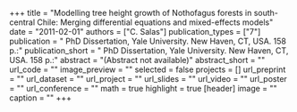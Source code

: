 +++
title = "Modelling tree height growth of Nothofagus forests in south-central Chile: Merging differential equations and mixed-effects models"
date = "2011-02-01"
authors = ["C. Salas"]
publication_types = ["7"]
publication = " PhD Dissertation, Yale University. New Haven, CT, USA. 158 p.:"
publication_short = " PhD Dissertation, Yale University. New Haven, CT, USA. 158 p.:"
abstract = "(Abstract not available)"
abstract_short = ""
url_code = ""
image_preview = ""
selected = false
projects = []
url_preprint = ""
url_dataset = ""
url_project = ""
url_slides = ""
url_video = ""
url_poster = ""
url_conference = ""
math = true
highlight = true
[header]
image = ""
caption = ""
+++
